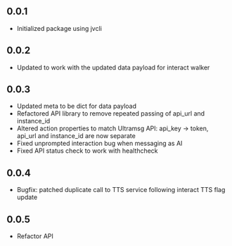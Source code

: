 ## 0.0.1
- Initialized package using jvcli

## 0.0.2
- Updated to work with the updated data payload for interact walker

## 0.0.3
- Updated meta to be dict for data payload
- Refactored API library to remove repeated passing of api_url and instance_id
- Altered action properties to match Ultramsg API: api_key -> token, api_url and instance_id are now separate
- Fixed unprompted interaction bug when messaging as AI
- Fixed API status check to work with healthcheck

## 0.0.4
- Bugfix: patched duplicate call to TTS service following interact TTS flag update

## 0.0.5
- Refactor API
